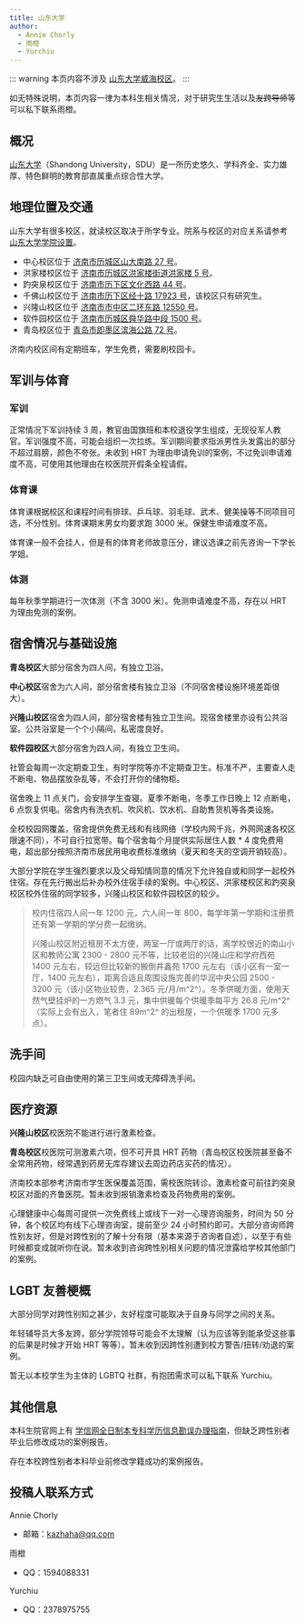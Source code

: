 ```yaml
---
title: 山东大学
author:
  - Annie Chorly
  - 雨橙
  - Yurchiu
---
```


::: warning
本页内容不涉及 [山东大学威海校区](https://www.wh.sdu.edu.cn)。
:::

如无特殊说明，本页内容一律为本科生相关情况，对于研究生生活以及~~友跨导师~~等可以私下联系雨橙。

## 概况

[山东大学](https://www.sdu.edu.cn)（Shandong University，SDU）是一所历史悠久、学科齐全、实力雄厚、特色鲜明的教育部直属重点综合性大学。

## 地理位置及交通

山东大学有很多校区，就读校区取决于所学专业。院系与校区的对应关系请参考 [山东大学学院设置](https://www.sdu.edu.cn/jgsz/xysz.htm)。

- 中心校区位于 [济南市历城区山大南路 27 号](https://amap.com/place/B021306Q3G)。
- 洪家楼校区位于 [济南市历城区洪家楼街道洪家楼 5 号](https://amap.com/place/B021307UOJ)。
- 趵突泉校区位于 [济南市历下区文化西路 44 号](https://amap.com/place/B021303HCJ)。
- 千佛山校区位于 [济南市历下区经十路 17923 号](https://amap.com/place/B0FFL3GVIB)，该校区只有研究生。
- 兴隆山校区位于 [济南市市中区二环东路 12550 号](https://amap.com/place/B02130U9NE)。
- 软件园校区位于 [济南市历城区舜华路中段 1500 号](https://amap.com/place/B021301003)。
- 青岛校区位于 [青岛市即墨区滨海公路 72 号](https://amap.com/place/B0FFGH0GP5)。

济南内校区间有定期班车，学生免费，需要刷校园卡。

## 军训与体育

### 军训

正常情况下军训持续 3 周，教官由国旗班和本校退役学生组成，无现役军人教官。军训强度不高，可能会组织一次拉练。军训期间要求指派男性头发露出的部分不超过肩膀，颜色不夸张。未收到 HRT 为理由申请免训的案例，不过免训申请难度不高，可使用其他理由在校医院开假条全程请假。

### 体育课

体育课根据校区和课程时间有排球、乒乓球、羽毛球、武术、健美操等不同项目可选，不分性别。体育课期末男女均要求跑 3000 米。保健生申请难度不高。

体育课一般不会挂人，但是有的体育老师故意压分，建议选课之前先咨询一下学长学姐。

### 体测

每年秋季学期进行一次体测（不含 3000 米）。免测申请难度不高，存在以 HRT 为理由免测的案例。

## 宿舍情况与基础设施

**青岛校区**大部分宿舍为四人间，有独立卫浴。

**中心校区**宿舍为六人间，部分宿舍楼有独立卫浴（不同宿舍楼设施环境差距很大）。

**兴隆山校区**宿舍为四人间，部分宿舍楼有独立卫生间。现宿舍楼里亦设有公共浴室。公共浴室是一个个小隔间，私密度良好。

**软件园校区**大部分宿舍为四人间，有独立卫生间。

社管会每周一次定期查卫生，有时学院等亦不定期查卫生。标准不严，主要查人走不断电、物品摆放杂乱等，不会打开你的储物柜。

宿舍晚上 11 点关门，会安排学生查寝。夏季不断电，冬季工作日晚上 12 点断电，6 点恢复供电。宿舍内有洗衣机、吹风机、饮水机、自助售货机等各类设施。

全校校园网覆盖，宿舍提供免费无线和有线网络（学校内网千兆，外网网速各校区限速不同），不可自行拉宽带。每个宿舍每个月提供实际居住人数 * 4 度免费用电，超出部分按照济南市居民用电收费标准缴纳（夏天和冬天的空调开销较高）。

大部分学院在学生强烈要求以及父母知情同意的情况下允许独自或和同学一起校外住宿。存在先行搬出后补办校外住宿手续的案例。中心校区、洪家楼校区和趵突泉校区校外住宿的同学较多，兴隆山校区和软件园校区的较少。

> 校内住宿四人间一年 1200 元，六人间一年 800，每学年第一学期和注册费还有第一学期的学分费一起缴纳。
>
> 兴隆山校区附近租房不太方便，两室一厅或两厅的话，离学校很近的南山小区和教师公寓 2300 - 2800 元不等，比较老旧的兴隆山庄和学府西苑 1400 元左右，较远但比较新的搬倒井鑫苑 1700 元左右（该小区有一室一厅，1400 元左右），距离合适且周围设施完善的华润中央公园 2500 - 3200 元（该小区物业较贵，2.365 元/月/m^2^）。冬季供暖方面，使用天然气壁挂炉的一方燃气 3.3 元，集中供暖每个供暖季每平方 26.8 元/m^2^（实际上会有出入，笔者住 89m^2^ 的出租屋，一个供暖季 1700 元多点）。


## 洗手间

校园内缺乏可自由使用的第三卫生间或无障碍洗手间。

## 医疗资源

**兴隆山校区**校医院不能进行进行激素检查。

**青岛校区**校医院可测激素六项，但不可开具 HRT 药物（青岛校区校医院甚至备不全常用药物，经常遇到药房无库存建议去周边药店买药的情况）。

济南校本部参考济南市学生医保覆盖范围，需校医院转诊。激素检查可前往趵突泉校区对面的齐鲁医院。暂未收到报销激素检查及药物费用的案例。

心理健康中心每周可提供一次免费线上或线下一对一心理咨询服务，时间为 50 分钟，各个校区均有线下心理咨询室，提前至少 24 小时预约即可。大部分咨询师跨性别友好，但是对跨性别的了解十分有限（基本来源于咨询者自述），以至于有些时候都变成就听你在说。暂未收到咨询跨性别相关问题的情况泄露给学校其他部门的案例。

## LGBT 友善梗概

大部分同学对跨性别知之甚少，友好程度可能取决于自身与同学之间的关系。

年轻辅导员大多友跨，部分学院领导可能会不太理解（认为应该等到能承受这些事的后果是时候才开始 HRT 等等）。暂未收到因跨性别遭到校方警告/扭转/劝退的案例。

暂无以本校学生为主体的 LGBTQ 社群，有抱团需求可以私下联系 Yurchiu。

## 其他信息

本科生院官网上有 [学信网全日制本专科学历信息勘误办理指南](https://www.bkjx.sdu.edu.cn/info/1309/33072.htm)，但缺乏跨性别者毕业后修改成功的案例报告。

存在本校跨性别者本科毕业前修改学籍成功的案例报告。

## 投稿人联系方式

Annie Chorly
- 邮箱：<kazhaha@qq.com>

雨橙
- QQ：1594088331

Yurchiu
- QQ：2378975755
